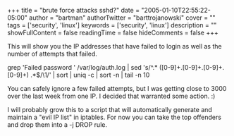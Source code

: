 +++
title = "brute force attacks sshd?"
date = "2005-01-10T22:55:22-05:00"
author = "bartman"
authorTwitter = "barttrojanowski"
cover = ""
tags = ['security', 'linux']
keywords = ['security', 'linux']
description = ""
showFullContent = false
readingTime = false
hideComments = false
+++

This will show you the IP addresses that have failed to login as well 
as the number of attempts that failed.  

grep 'Failed password ' /var/log/auth.log | sed 's/^.* \([0-9]\+\.[0-9]\+\.[0-9]\+\.[0-9]\+\) .*$/\1/' | sort  | uniq -c | sort -n | tail -n 10

You can safely ignore a few failed attempts, but I was getting close to 
3000 over the last week from one IP.  I decided that warranted some 
action. :)

I will probably grow this to a script that will automatically generate
and maintain a "evil IP list" in iptables.  For now you can take the top
offenders and drop them into a -j DROP rule.

